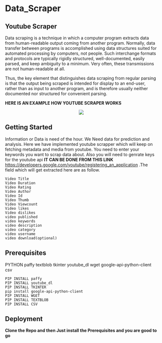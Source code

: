 # Data_Scraper

## Youtube Scraper

Data scraping is a technique in which a computer program extracts data from human-readable output coming from another program.
Normally, data transfer between programs is accomplished using data structures suited for automated processing by computers, not people. Such interchange formats and protocols are typically rigidly structured, well-documented, easily parsed, and keep ambiguity to a minimum. Very often, these transmissions are not human-readable at all.

Thus, the key element that distinguishes data scraping from regular parsing is that the output being scraped is intended for display to an end-user, rather than as input to another program, and is therefore usually neither documented nor structured for convenient parsing.

**HERE IS AN EXAMPLE HOW YOUTUBE SCRAPER WORKS**

<p align="center">
  <img src="Example/Decision Tree Working.gif">
</p>

## Getting Started

Information or Data is need of the hour. We Need data for prediction and analysis. Here we have implemented youtube scrapper which will keep on fetching metadata and media from youtube. You need to enter your keywords you want to scrap data about. Also you will need to genrate keys for the youtube api **IT CAN BE DONE FROM THIS LINK** https://developers.google.com/youtube/registering_an_application .The field which will get extracted here are as follow.

```
Video Title
Video Duration
Video Rating
Video Author
Video Id
Video Thumb
Video Viewcount
Video likes
Video dislikes
video published
video keywords
video description
video category
video username
video download(optional)

```

## Prerequisites

PYTHON
paffy
textblob
tkinter
youtube_dl
wget
google-api-python-client
csv
```
PIP INSTALL paffy
PIP INSTALL youtube_dl
PIP INSTALL TKINTER
pip install google-api-python-client
PIP INSTALL WGET
PIP INSTALL TEXTBLOB
PIP INSTALL CSV 
```

## Deployment

**Clone the Repo and then Just install the Prerequisites and you are good to go**
